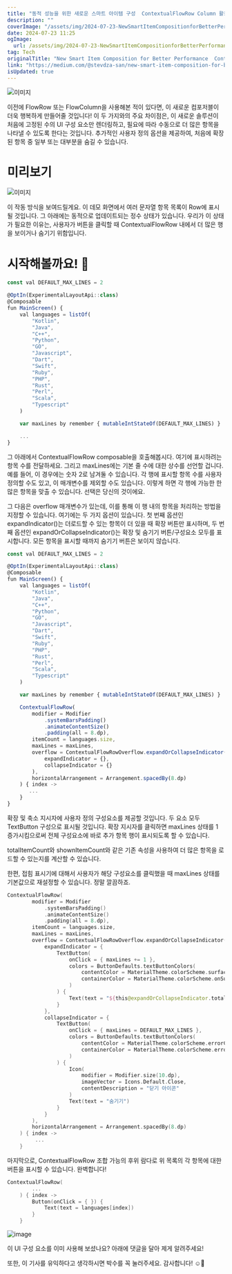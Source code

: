 ```yaml
---
title: "동적 성능을 위한 새로운 스마트 아이템 구성  ContextualFlowRow Column 활용 방법"
description: ""
coverImage: "/assets/img/2024-07-23-NewSmartItemCompositionforBetterPerformanceContextualFlowRowColumn_0.png"
date: 2024-07-23 11:25
ogImage:
  url: /assets/img/2024-07-23-NewSmartItemCompositionforBetterPerformanceContextualFlowRowColumn_0.png
tag: Tech
originalTitle: "New Smart Item Composition for Better Performance  ContextualFlowRow Column"
link: "https://medium.com/@stevdza-san/new-smart-item-composition-for-better-performance-contextualflowrow-column-390db2eb6bd5"
isUpdated: true
---
```


![이미지](/assets/img/2024-07-23-NewSmartItemCompositionforBetterPerformanceContextualFlowRowColumn_0.png)

이전에 FlowRow 또는 FlowColumn을 사용해본 적이 있다면, 이 새로운 컴포저블이 더욱 행복하게 만들어줄 것입니다! 이 두 가지와의 주요 차이점은, 이 새로운 솔루션이 처음에 고정된 수의 UI 구성 요소만 렌더링하고, 필요에 따라 수동으로 더 많은 항목을 나타낼 수 있도록 한다는 것입니다. 추가적인 사용자 정의 옵션을 제공하여, 처음에 확장된 항목 중 일부 또는 대부분을 숨길 수 있습니다.

# 미리보기

![이미지](https://miro.medium.com/v2/resize:fit:1400/1*oLPu0Z8XcJ_NpgIRqyBlxA.gif)

<div class="content-ad"></div>

이 작동 방식을 보여드릴게요. 이 데모 화면에서 여러 문자열 항목 목록이 Row에 표시될 것입니다. 그 아래에는 동적으로 업데이트되는 정수 상태가 있습니다. 우리가 이 상태가 필요한 이유는, 사용자가 버튼을 클릭할 때 ContextualFlowRow 내에서 더 많은 행을 보이거나 숨기기 위함입니다.

# 시작해볼까요! 🚀

```js
const val DEFAULT_MAX_LINES = 2

@OptIn(ExperimentalLayoutApi::class)
@Composable
fun MainScreen() {
    val languages = listOf(
        "Kotlin",
        "Java",
        "C++",
        "Python",
        "GO",
        "Javascript",
        "Dart",
        "Swift",
        "Ruby",
        "PHP",
        "Rust",
        "Perl",
        "Scala",
        "Typescript"
    )

    var maxLines by remember { mutableIntStateOf(DEFAULT_MAX_LINES) }

    ...
}
```

그 아래에서 ContextualFlowRow composable을 호출해봅시다. 여기에 표시하려는 항목 수를 전달하세요. 그리고 maxLines에는 기본 줄 수에 대한 상수를 선언할 겁니다. 예를 들어, 이 경우에는 숫자 2로 남겨둘 수 있습니다. 각 행에 표시할 항목 수를 사용자 정의할 수도 있고, 이 매개변수를 제외할 수도 있습니다. 이렇게 하면 각 행에 가능한 한 많은 항목을 맞출 수 있습니다. 선택은 당신의 것이에요.

<div class="content-ad"></div>

그 다음은 overflow 매개변수가 있는데, 이를 통해 이 행 내의 항목을 처리하는 방법을 지정할 수 있습니다. 여기에는 두 가지 옵션이 있습니다. 첫 번째 옵션인 expandIndicator()는 더로드할 수 있는 항목이 더 있을 때 확장 버튼만 표시하며, 두 번째 옵션인 expandOrCollapseIndicator()는 확장 및 숨기기 버튼/구성요소 모두를 표시합니다. 모든 항목을 표시할 때까지 숨기기 버튼은 보이지 않습니다.

```js
const val DEFAULT_MAX_LINES = 2

@OptIn(ExperimentalLayoutApi::class)
@Composable
fun MainScreen() {
    val languages = listOf(
        "Kotlin",
        "Java",
        "C++",
        "Python",
        "GO",
        "Javascript",
        "Dart",
        "Swift",
        "Ruby",
        "PHP",
        "Rust",
        "Perl",
        "Scala",
        "Typescript"
    )

    var maxLines by remember { mutableIntStateOf(DEFAULT_MAX_LINES) }

    ContextualFlowRow(
        modifier = Modifier
            .systemBarsPadding()
            .animateContentSize()
            .padding(all = 8.dp),
        itemCount = languages.size,
        maxLines = maxLines,
        overflow = ContextualFlowRowOverflow.expandOrCollapseIndicator(
            expandIndicator = {},
            collapseIndicator = {}
        ),
        horizontalArrangement = Arrangement.spacedBy(8.dp)
    ) { index ->
       ...
    }
}
```

확장 및 축소 지시자에 사용자 정의 구성요소를 제공할 것입니다. 두 요소 모두 TextButton 구성으로 표시될 것입니다. 확장 지시자를 클릭하면 maxLines 상태를 1 증가시킴으로써 전체 구성요소에 바로 추가 항목 행이 표시되도록 할 수 있습니다.

totalItemCount와 shownItemCount와 같은 기존 속성을 사용하여 더 많은 항목을 로드할 수 있는지를 계산할 수 있습니다.

<div class="content-ad"></div>

한편, 접힘 표시기에 대해서 사용자가 해당 구성요소를 클릭했을 때 maxLines 상태를 기본값으로 재설정할 수 있습니다. 정말 깔끔하죠.

```kotlin
ContextualFlowRow(
        modifier = Modifier
            .systemBarsPadding()
            .animateContentSize()
            .padding(all = 8.dp),
        itemCount = languages.size,
        maxLines = maxLines,
        overflow = ContextualFlowRowOverflow.expandOrCollapseIndicator(
            expandIndicator = {
                TextButton(
                    onClick = { maxLines += 1 },
                    colors = ButtonDefaults.textButtonColors(
                        contentColor = MaterialTheme.colorScheme.surfaceVariant,
                        containerColor = MaterialTheme.colorScheme.onSurface
                    )
                ) {
                    Text(text = "${this@expandOrCollapseIndicator.totalItemCount - this@expandOrCollapseIndicator.shownItemCount}+ 더 보기")
                }
            },
            collapseIndicator = {
                TextButton(
                    onClick = { maxLines = DEFAULT_MAX_LINES },
                    colors = ButtonDefaults.textButtonColors(
                        contentColor = MaterialTheme.colorScheme.errorContainer,
                        containerColor = MaterialTheme.colorScheme.error
                    )
                ) {
                    Icon(
                        modifier = Modifier.size(10.dp),
                        imageVector = Icons.Default.Close,
                        contentDescription = "닫기 아이콘"
                    )
                    Text(text = "숨기기")
                }
            }
        ),
        horizontalArrangement = Arrangement.spacedBy(8.dp)
    ) { index ->
         ...
    }
```

마지막으로, ContextualFlowRow 조합 가능의 후위 람다로 위 목록의 각 항목에 대한 버튼을 표시할 수 있습니다. 완벽합니다!

```kotlin
ContextualFlowRow(
        ...
    ) { index ->
        Button(onClick = { }) {
            Text(text = languages[index])
        }
    }
```

<div class="content-ad"></div>

![image](/assets/img/2024-07-23-NewSmartItemCompositionforBetterPerformanceContextualFlowRowColumn_1.png)

이 UI 구성 요소를 이미 사용해 보셨나요? 아래에 댓글을 달아 제게 알려주세요!

또한, 이 기사를 유익하다고 생각하시면 박수를 꼭 눌러주세요.
감사합니다! ☺️💚
